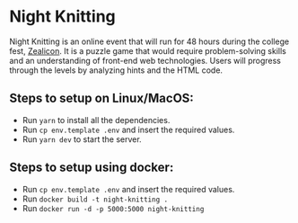 # Night Knitting

Night Knitting is an online event that will run for 48 hours during the college fest, [Zealicon](https://zealicon.in). It is a puzzle game that would require problem-solving skills and an understanding of front-end web technologies. Users will progress through the levels by analyzing hints and the HTML code.

## Steps to setup on Linux/MacOS:

-   Run `yarn` to install all the dependencies.
-   Run `cp env.template .env` and insert the required values.
-   Run `yarn dev` to start the server.

## Steps to setup using docker:

-   Run `cp env.template .env` and insert the required values.
-   Run `docker build -t night-knitting .`
-   Run `docker run -d -p 5000:5000 night-knitting`
